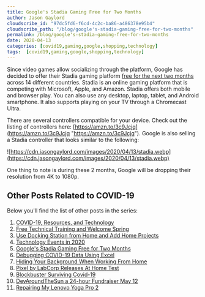 ```yaml
---
title: Google's Stadia Gaming Free for Two Months
author: Jason Gaylord
cloudscribe_id: "97dc5fd6-f6cd-4c2c-ba86-a486378e95b4"
cloudscribe_path: "/blog/google's-stadia-gaming-free-for-two-months"
permalink: /blog/google's-stadia-gaming-free-for-two-months
date: 2020-04-13
categories: [covid19,gaming,google,shopping,technology]
tags:  [covid19,gaming,google,shopping,technology]
---
```


Since video games allow socializing through the platform, Google has decided to offer their Stadia gaming platform [free for the next two months](https://jasong.us/2Rv8G2Y) across 14 different countries. Stadia is an online gaming platform that is competing with Microsoft, Apple, and Amazon. Stadia offers both mobile and browser play. You can also use any desktop, laptop, tablet, and Android smartphone. It also supports playing on your TV through a Chromecast Ultra. 

There are several controllers compatible for your device. Check out the listing of controllers here: [https://amzn.to/3c9Jcjq](https://amzn.to/3c9Jcjq "https://amzn.to/3c9Jcjq"). Google is also selling a Stadia controller that looks similar to the following:

![https://cdn.jasongaylord.com/images/2020/04/13/stadia.webp](https://cdn.jasongaylord.com/images/2020/04/13/stadia.webp)

One thing to note is during these 2 months, Google will be dropping their resolution from 4K to 1080p. 

## Other Posts Related to COVID-19
Below you'll find the list of other posts in the series:

1. [COVID-19, Resources, and Technology](https://jasong.us/2wgSBqo)
2. [Free Technical Training and Welcome Spring](https://jasong.us/2XeHw3W)
3. [Use Docking Station from Home and Add Home Projects](https://jasong.us/3bRuoWK)
4. [Technology Events in 2020](https://jasong.us/2wvKshS)
5. [Google's Stadia Gaming Free for Two Months](https://jasong.us/3a9Rne9)
6. [Debugging COVID-19 Data Using Excel](https://jasong.us/2K5BhHV)
7. [Hiding Your Background When Working From Home](https://jasong.us/3enL8XE)
8. [Pixel by LabCorp Releases At Home Test](https://jasong.us/2xVsplI)
9. [Blockbuster Surviving Covid-19](https://jasong.us/2YduAvE)
10. [DevAroundTheSun a 24-hour Fundraiser May 12](https://jasong.us/2VWxxzm)
11. [Repairing My Lenovo Yoga Pro 2](https://bit.ly/2TtEfLv)